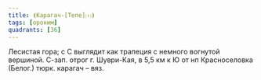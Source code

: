 ```yaml
---
title: ⦗Карагач-[Тепе]⒯⦘
tags: [ороним]
quadrants: [З6]
---
```


Лесистая гора; с С выглядит как трапеция с немного вогнутой вершиной. С-зап.
отрог г. Шуври-Кая, в 5,5 км к Ю от нп Красноселовка (Белог.) тюрк. карагач –
вяз.
